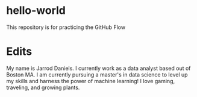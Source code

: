 # hello-world
This repository is for practicing the GitHub Flow

# Edits
My name is Jarrod Daniels. I currently work as a data analyst based out of Boston MA. I am currently pursuing a master's in data science to level up my skills and harness the power of machine learning! I love gaming, traveling, and growing plants.
